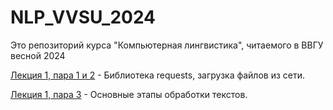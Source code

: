 # NLP_VVSU_2024
Это репозиторий курса "Компьютерная лингвистика", читаемого в ВВГУ весной 2024

[Лекция 1, пара 1 и 2](https://github.com/klyshinsky/NLP_VVSU_2024/blob/main/Lecture_1_requests.ipynb) - Библиотека requests, загрузка файлов из сети.

[Лекция 1, пара 3](https://github.com/klyshinsky/NLP_VVSU_2024/blob/main/Lecture_2_text_processing.ipynb) - Основные этапы обработки текстов.
